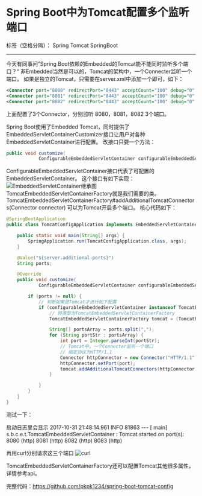 # Spring Boot中为Tomcat配置多个监听端口

标签（空格分隔）： Spring Tomcat SpringBoot

---

今天有同事问”Spring Boot依赖的Embedded的Tomcat能不能同时监听多个端口？“
非Embedded当然是可以的，Tomcat的架构中，一个Connecter监听一个端口。
如果是独立的Tomcat，只需要在server.xml中添加一个<connector>即可，如下：
```xml
<Connector port="8080" redirectPort="8443" acceptCount="100" debug="0" connectionTimeout="20000" />
<Connector port="8081" redirectPort="8443" acceptCount="100" debug="0" connectionTimeout="20000" />
<Connector port="8082" redirectPort="8443" acceptCount="100" debug="0" connectionTimeout="20000" />
```
上面配置了3个Connector，分别监听 8080，8081，8082 3个端口。

Spring Boot使用了Embedded Tomcat，同时提供了EmbeddedServletContainerCustomizer接口让用户对各种EmbeddedServletContainer进行配置。
改接口只要一个方法：
```java
public void customize(
			ConfigurableEmbeddedServletContainer configurableEmbeddedServletContainer)
```
ConfigurableEmbeddedServletContainer接口代表了可配置的EmbeddedServletContainer。
这个接口有如下实现：
![EmbeddedServletContainer继承图][1]
TomcatEmbeddedServletContainerFactory就是我们需要的类。
TomcatEmbeddedServletContainerFactory#addAdditionalTomcatConnectors(Connector connector) 可以为Tomcat开启多个端口。
核心代码如下：
```java
@SpringBootApplication
public class TomcatConfigApplication implements EmbeddedServletContainerCustomizer {

	public static void main(String[] args) {
		SpringApplication.run(TomcatConfigApplication.class, args);
	}

	@Value("${server.additional-ports}")
	String ports;

	@Override
	public void customize(
			ConfigurableEmbeddedServletContainer configurableEmbeddedServletContainer) {

		if (ports != null) {
			// 判断如果是Tomcat才进行如下配置
			if (configurableEmbeddedServletContainer instanceof TomcatEmbeddedServletContainerFactory) {
				// 转类型为TomcatEmbeddedServletContainerFactory
				TomcatEmbeddedServletContainerFactory tomcat = (TomcatEmbeddedServletContainerFactory) configurableEmbeddedServletContainer;

				String[] portsArray = ports.split(",");
				for (String portStr : portsArray) {
					int port = Integer.parseInt(portStr);
					// Tomcat中，一个Connecter监听一个端口
					// 指定协议为HTTP/1.1
					Connector httpConnector = new Connector("HTTP/1.1");
					httpConnector.setPort(port);
					tomcat.addAdditionalTomcatConnectors(httpConnector);
				}

			}
		}
	}
}
```
测试一下：

启动日志里会显示
2017-10-31 21:48:14.961  INFO 81863 --- [           main] s.b.c.e.t.TomcatEmbeddedServletContainer : Tomcat started on port(s): 8080 (http) 8081 (http) 8082 (http) 8083 (http)

再用curl分别请求这三个端口
![curl][2]

TomcatEmbeddedServletContainerFactory还可以配置Tomcat其他很多属性，详情参考api。

完整代码：https://github.com/pkpk1234/spring-boot-tomcat-config

  [1]: https://ip.freep.cn/593396/Jietu20171031-213842.jpg
  [2]: https://ip.freep.cn/593396/Jietu20171031-215109.jpg
